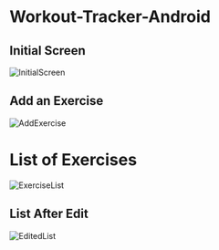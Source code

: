 # Workout-Tracker-Android

## Initial Screen
![InitialScreen](https://user-images.githubusercontent.com/55415019/130263224-d7c91ff0-1a92-4aaa-82f9-d863edea8ee9.PNG)

## Add an Exercise
![AddExercise](https://user-images.githubusercontent.com/55415019/130263257-d5f67e69-7f38-434c-b7c8-3bfafacefaf5.PNG)

# List of Exercises
![ExerciseList](https://user-images.githubusercontent.com/55415019/130263286-76536669-9b81-4936-88f9-ac5e1845ec2c.PNG)

## List After Edit
![EditedList](https://user-images.githubusercontent.com/55415019/130263310-6ada6c56-e4f1-48e8-8e90-4c35252ccf46.PNG)
